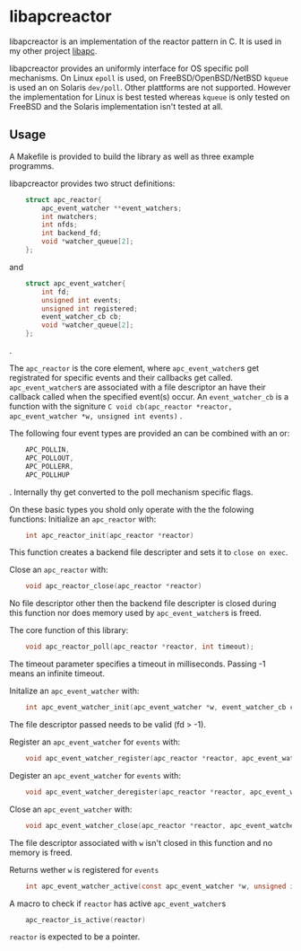 # libapcreactor

libapcreactor is an implementation of the reactor pattern in C. It is used in my other project
[libapc](https://github.com/HClassen/libapc).

libapcreactor provides an uniformly interface for OS specific poll mechanisms. On Linux `epoll` is used, 
on FreeBSD/OpenBSD/NetBSD `kqueue` is used an on Solaris `dev/poll`. Other plattforms are not supported. 
However the implementation for Linux is best tested whereas `kqueue` is only tested on FreeBSD and the Solaris implementation isn't tested at all.

## Usage

A Makefile is provided to build the library as well as three example programms.

libapcreactor provides two struct definitions:
```C
    struct apc_reactor{
        apc_event_watcher **event_watchers;
        int nwatchers;
        int nfds;
        int backend_fd;
        void *watcher_queue[2];
    };
```
and
```C
    struct apc_event_watcher{
        int fd;
        unsigned int events;
        unsigned int registered;
        event_watcher_cb cb;
        void *watcher_queue[2];
    };
```
.

The `apc_reactor` is the core element, where `apc_event_watcher`s get registrated for specific events and their callbacks get called. `apc_event_watcher`s are associated with a file descriptor an have their callback called when the specified event(s) occur.
An `event_watcher_cb` is a function with the signiture
```C void cb(apc_reactor *reactor, apc_event_watcher *w, unsigned int events)```
.

The following four event types are provided an can be combined with an or:
```C
    APC_POLLIN,
    APC_POLLOUT,
    APC_POLLERR,
    APC_POLLHUP
```
.
Internally thy get converted to the poll mechanism specific flags.

On these basic types you shold only operate with the the folowing functions:
Initialize an `apc_reactor` with:
```C
    int apc_reactor_init(apc_reactor *reactor)
```
This function creates a backend file descripter and sets it to `close on exec`. 

Close an `apc_reactor` with:
```C
    void apc_reactor_close(apc_reactor *reactor)
```
No file descriptor other then the backend file descripter is closed during this function nor does memory used by `apc_event_watcher`s is freed.

The core function of this library:
```C
    void apc_reactor_poll(apc_reactor *reactor, int timeout);
```
The timeout parameter specifies a timeout in milliseconds. Passing -1 means an infinite timeout.

Initalize an `apc_event_watcher` with:
```C
    int apc_event_watcher_init(apc_event_watcher *w, event_watcher_cb cb, int fd)
```
The file descriptor passed needs to be valid (fd > -1).

Register an `apc_event_watcher`  for `events` with:
```C
    void apc_event_watcher_register(apc_reactor *reactor, apc_event_watcher *w, unsigned int events)
```

Degister an `apc_event_watcher`  for `events` with:
```C
    void apc_event_watcher_deregister(apc_reactor *reactor, apc_event_watcher *w, unsigned int events)
```

Close an `apc_event_watcher` with:
```C
    void apc_event_watcher_close(apc_reactor *reactor, apc_event_watcher *w)
```
The file descriptor associated with `w` isn't closed in this function and no memory is freed.

Returns wether `w` is registered for `events`
```C
    int apc_event_watcher_active(const apc_event_watcher *w, unsigned int events)
```

A macro to check if `reactor` has active `apc_event_watcher`s
```C
    apc_reactor_is_active(reactor)
```
`reactor` is expected to be a pointer.
